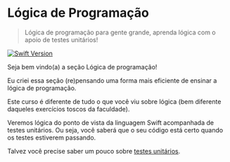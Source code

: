 # Lógica de Programação 

> Lógica de programação para gente grande, aprenda lógica com o apoio de testes unitários!

[![Swift Version][swift-image]][swift-url]

Seja bem vindo(a) a seção Lógica de programação!

Eu criei essa seção (re)pensando uma forma mais eficiente de ensinar a lógica de programação.

Este curso é diferente de tudo o que você viu sobre lógica (bem diferente daqueles exercícios toscos da faculdade).

Veremos lógica do ponto de vista da linguagem Swift acompanhada de testes unitários. Ou seja, você saberá que o seu código está certo quando os testes estiverem passando.

Talvez você precise saber um pouco sobre [testes unitários](http://devfuria.com.br/logica-de-programacao/tdd-junto-com-logica-assim-tao-cedo/).

[swift-image]: https://img.shields.io/badge/swift-5.6-orange.svg
[swift-url]: https://www.swift.org/blog/swift-5.6-released/
